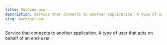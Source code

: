 ```yaml
---
title: Machine-user
description: Service that connects to another application. A type of user that acts on behalf of an end-user
slug: machine-user
---
```


Service that connects to another application. A type of user that acts on behalf of an end-user